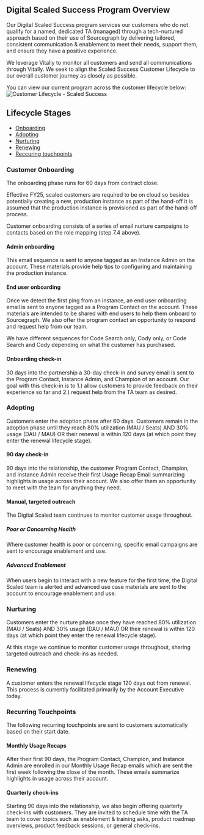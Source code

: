 ## Digital Scaled Success Program Overview

Our Digital Scaled Success program services our customers who do not qualify for a named, dedicated TA (managed) through a tech-nurtured approach based on their use of Sourcegraph by delivering tailored, consistent communication & enablement to meet their needs, support them, and ensure they have a positive experience.

We leverage Vitally to monitor all customers and send all communications through Vitally. We seek to align the Scaled Success Customer Lifecycle to our overall customer journey as closely as possible.

You can view our current program across the customer lifecycle below:
![Customer Lifecycle - Scaled Success](https://github.com/sourcegraph/handbook/assets/7228359/7cd03b9b-cdb0-4387-9a46-000250363e74)

## Lifecycle Stages

- [Onboarding](#customer-onboarding)
- [Adopting](#adopting)
- [Nurturing](#nurturing)
- [Renewing](#renewing)
- [Reccuring touchpoints](#recurring-touchpoints)

### Customer Onboarding

The onboarding phase runs for 60 days from contract close.

Effective FY25, scaled customers are required to be on cloud so besides potentially creating a new, production instance as part of the hand-off it is assumed that the production instance is provisioned as part of the hand-off process.

Customer onboarding consists of a series of email nurture campaigns to contacts based on the role mapping (step 7.4 above).

#### Admin onboarding

This email sequence is sent to anyone tagged as an Instance Admin on the account. These materials provide help tips to configuring and maintaining the production instance.

#### End user onboarding

Once we detect the first ping from an instance, an end user onboarding email is sent to anyone tagged as a Program Contact on the account. These materials are intended to be shared with end users to help them onboard to Sourcegraph. We also offer the program contact an opportunity to respond and request help from our team.

We have different sequences for Code Search only, Cody only, or Code Search and Cody depending on what the customer has purchased.

#### Onboarding check-in

30 days into the partnership a 30-day check-in and survey email is sent to the Program Contact, Instance Admin, and Champion of an account. Our goal with this check-in is to 1.) allow customers to provide feedback on their experience so far and 2.) request help from the TA team as desired.

### Adopting

Customers enter the adoption phase after 60 days. Customers remain in the adoption phase until they reach 80% utilization (MAU / Seats) AND 30% usage (DAU / MAU) OR their renewal is within 120 days (at which point they enter the renewal lifecycle stage).

#### 90 day check-in

90 days into the relationship, the customer Program Contact, Champion, and Instance Admin receive their first Usage Recap Email summarizing highlights in usage across their account. We also offer them an opportunity to meet with the team for anything they need.

#### Manual, targeted outreach

The Digital Scaled team continues to monitor customer usage throughout.

##### Poor or Concerning Health

Where customer health is poor or concerning, specific email campaigns are sent to encourage enablement and use.

##### Advanced Enablement

When users begin to interact with a new feature for the first time, the Digital Scaled team is alerted and advanced use case materials are sent to the account to encourage enablement and use.


### Nurturing

Customers enter the nurture phase once they have reached 80% utilization (MAU / Seats) AND 30% usage (DAU / MAU) OR their renewal is within 120 days (at which point they enter the renewal lifecycle stage).

At this stage we continue to monitor customer usage throughout, sharing targeted outreach and check-ins as needed.

### Renewing

A customer enters the renewal lifecycle stage 120 days out from renewal. This process is currently facilitated primarily by the Account Executive today.

### Recurring Touchpoints

The following recurring touchpoints are sent to customers automatically based on their start date.

#### Monthly Usage Recaps

After their first 90 days, the Program Contact, Champion, and Instance Admin are enrolled in our Monthly Usage Recap emails which are sent the first week following the close of the month. These emails summarize highlights in usage across their account.

#### Quarterly check-ins

Starting 90 days into the relationship, we also begin offering quarterly check-ins with customers. They are invited to schedule time with the TA team to cover topics such as enablement & training asks, product roadmap overviews, product feedback sessions, or general check-ins.